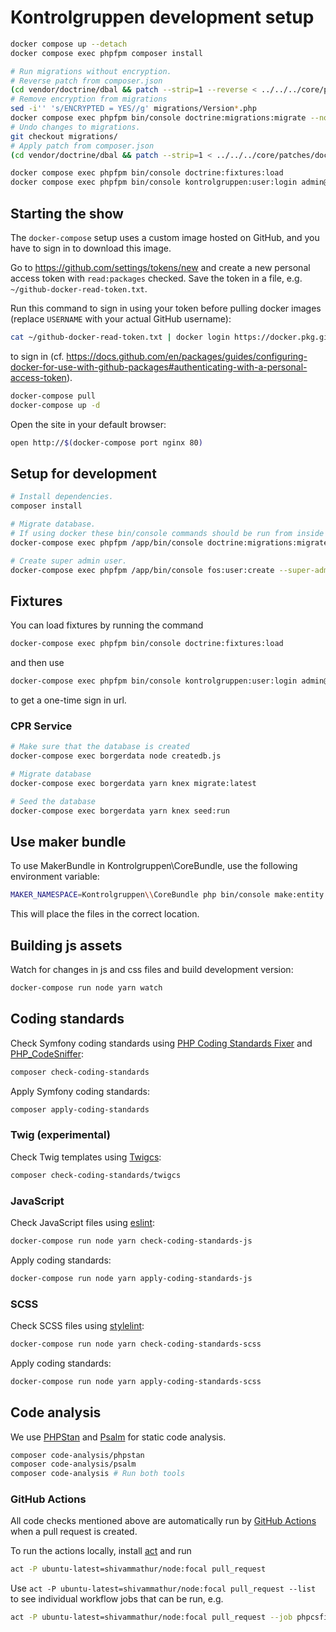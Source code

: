 # Kontrolgruppen development setup

```sh
docker compose up --detach
docker compose exec phpfpm composer install

# Run migrations without encryption.
# Reverse patch from composer.json
(cd vendor/doctrine/dbal && patch --strip=1 --reverse < ../../../core/patches/doctrine/dbal/encrypted-table.patch)
# Remove encryption from migrations
sed -i'' 's/ENCRYPTED = YES//g' migrations/Version*.php
docker compose exec phpfpm bin/console doctrine:migrations:migrate --no-interaction
# Undo changes to migrations.
git checkout migrations/
# Apply patch from composer.json
(cd vendor/doctrine/dbal && patch --strip=1 < ../../../core/patches/doctrine/dbal/encrypted-table.patch)

docker compose exec phpfpm bin/console doctrine:fixtures:load
docker compose exec phpfpm bin/console kontrolgruppen:user:login admin@example.com
```

## Starting the show

The `docker-compose` setup uses a custom image hosted on GitHub, and you have to
sign in to download this image.

Go to <https://github.com/settings/tokens/new> and create a new personal access
token with `read:packages` checked. Save the token in a file, e.g.
`~/github-docker-read-token.txt`.

Run this command to sign in using your token before pulling docker images
(replace `USERNAME` with your actual GitHub username):

```sh
cat ~/github-docker-read-token.txt | docker login https://docker.pkg.github.com -u USERNAME --password-stdin
```

to sign in (cf.
<https://docs.github.com/en/packages/guides/configuring-docker-for-use-with-github-packages#authenticating-with-a-personal-access-token>).

```sh
docker-compose pull
docker-compose up -d
```

Open the site in your default browser:

```sh
open http://$(docker-compose port nginx 80)
```

## Setup for development

```sh
# Install dependencies.
composer install

# Migrate database.
# If using docker these bin/console commands should be run from inside the phpfpm container.
docker-compose exec phpfpm /app/bin/console doctrine:migrations:migrate

# Create super admin user.
docker-compose exec phpfpm /app/bin/console fos:user:create --super-admin
```

## Fixtures

You can load fixtures by running the command

```sh
docker-compose exec phpfpm bin/console doctrine:fixtures:load
```

and then use

```sh
docker-compose exec phpfpm bin/console kontrolgruppen:user:login admin@example.com
```

to get a one-time sign in url.

### CPR Service

```sh
# Make sure that the database is created
docker-compose exec borgerdata node createdb.js

# Migrate database
docker-compose exec borgerdata yarn knex migrate:latest

# Seed the database
docker-compose exec borgerdata yarn knex seed:run
```

## Use maker bundle

To use MakerBundle in Kontrolgruppen\CoreBundle, use the following environment variable:

```sh
MAKER_NAMESPACE=Kontrolgruppen\\CoreBundle php bin/console make:entity
```

This will place the files in the correct location.

## Building js assets

Watch for changes in js and css files and build development version:

```sh
docker-compose run node yarn watch
```

## Coding standards

Check Symfony coding standards using [PHP Coding Standards
Fixer](https://github.com/FriendsOfPHP/PHP-CS-Fixer) and
[PHP_CodeSniffer](https://github.com/squizlabs/PHP_CodeSniffer):

```sh
composer check-coding-standards
```

Apply Symfony coding standards:

```sh
composer apply-coding-standards
```

### Twig (experimental)

Check Twig templates using [Twigcs](https://github.com/allocine/twigcs):

```sh
composer check-coding-standards/twigcs
```

### JavaScript

Check JavaScript files using [eslint](https://eslint.org/):

```sh
docker-compose run node yarn check-coding-standards-js
```

Apply coding standards:

```sh
docker-compose run node yarn apply-coding-standards-js
```

### SCSS

Check SCSS files using [stylelint](https://stylelint.io/):

```sh
docker-compose run node yarn check-coding-standards-scss
```

Apply coding standards:

```sh
docker-compose run node yarn apply-coding-standards-scss
```

## Code analysis

We use [PHPStan](https://phpstan.org/) and [Psalm](https://psalm.dev/) for
static code analysis.

```sh
composer code-analysis/phpstan
composer code-analysis/psalm
composer code-analysis # Run both tools
```

### GitHub Actions

All code checks mentioned above are automatically run by [GitHub
Actions](https://github.com/features/actions) when a pull request is created.

To run the actions locally, install [act](https://github.com/nektos/act) and run

```sh
act -P ubuntu-latest=shivammathur/node:focal pull_request
```

Use `act -P ubuntu-latest=shivammathur/node:focal pull_request --list` to see
individual workflow jobs that can be run, e.g.

```sh
act -P ubuntu-latest=shivammathur/node:focal pull_request --job phpcsfixer
```
